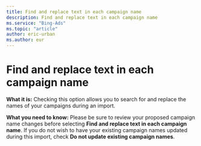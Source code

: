 ```yaml
---
title: Find and replace text in each campaign name
description: Find and replace text in each campaign name
ms.service: "Bing-Ads"
ms.topic: "article"
author: eric-urban
ms.author: eur
---
```


# Find and replace text in each campaign name

**What it is:** Checking this option allows you to search for and replace the names of your campaigns during an import.

**What you need to know:** Please be sure to review your proposed campaign name changes before selecting **Find and replace text in each campaign name**. If you do not wish to have your existing campaign names updated during this import, check **Do not update existing campaign names**.


